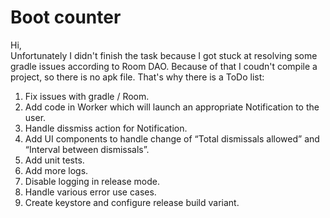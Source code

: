 # Boot counter

Hi,</br>
Unfortunately I didn't finish the task because I got stuck at resolving some gradle issues according to Room DAO. 
Because of that I coudn't compile a project, so there is no apk file.
That's why there is a ToDo list:
1. Fix issues with gradle / Room.
2. Add code in Worker which will launch an appropriate Notification to the user.
3. Handle dissmiss action for Notification.
4. Add UI components to handle change of “Total dismissals allowed” and “Interval between dismissals”.
5. Add unit tests.
6. Add more logs.
8. Disable logging in release mode.
9. Handle various error use cases.
10. Create keystore and configure release build variant. 
